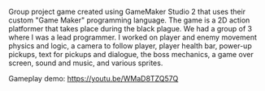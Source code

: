 Group project game created using GameMaker Studio 2 that uses their custom "Game Maker" programming language. The game is a 2D action platformer that takes place during the black plague. We had a group of 3 where I was a lead programmer. I worked on player and enemy movement physics and logic, a camera to follow player, player health bar, power-up pickups, text for pickups and dialogue, the boss mechanics, a game over screen, sound and music, and various sprites.

Gameplay demo: https://youtu.be/WMaD8TZQ57Q
